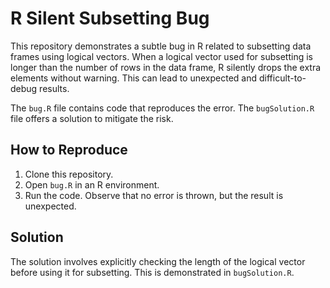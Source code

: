 # R Silent Subsetting Bug

This repository demonstrates a subtle bug in R related to subsetting data frames using logical vectors.  When a logical vector used for subsetting is longer than the number of rows in the data frame, R silently drops the extra elements without warning. This can lead to unexpected and difficult-to-debug results.

The `bug.R` file contains code that reproduces the error. The `bugSolution.R` file offers a solution to mitigate the risk.

## How to Reproduce

1. Clone this repository.
2. Open `bug.R` in an R environment.
3. Run the code. Observe that no error is thrown, but the result is unexpected.

## Solution

The solution involves explicitly checking the length of the logical vector before using it for subsetting.  This is demonstrated in `bugSolution.R`.